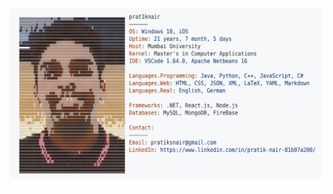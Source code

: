 <a href="https://www.linkedin.com/in/pratik-nair-81b07a200/">
  <picture>
    <source media="(prefers-color-scheme: dark)" srcset="https://github.com/pratiksnair/pratiksnair/blob/d293637b2215146b55944b6975f85ca2de265d80/darkmodeu.svg">
    <img alt="Andrew Grant's GitHub Profile README" src="https://github.com/pratiksnair/pratiksnair/blob/dbd5dbf0a3578853cecfd39310b4851fe4de5a26/lightmodeu.svg">
  </picture>
</a>

